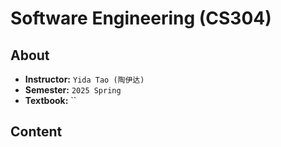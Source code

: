 # Software Engineering (CS304)



## About

- **Instructor:** `Yida Tao (陶伊达)`
- **Semester:** `2025 Spring`
- **Textbook:** ``

## Content
